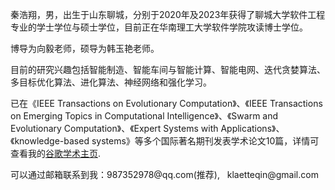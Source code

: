 <p>秦浩翔，男，出生于山东聊城，分别于2020年及2023年获得了聊城大学软件工程专业的学士学位与硕士学位，目前正在华南理工大学软件学院攻读博士学位。</p>

<p>博导为向毅老师，硕导为韩玉艳老师。</p>

<p>目前的研究兴趣包括智能制造、智能车间与智能计算、智能电网、迭代贪婪算法、多目标优化算法、进化算法、神经网络和强化学习。</p> 

<p>已在《IEEE Transactions on Evolutionary Computation》、《IEEE Transactions on Emerging Topics in Computational Intelligence》、《Swarm and Evolutionary Computation》、《Expert Systems with Applications》、《knowledge-based systems》等多个国际著名期刊发表学术论文10篇，详情可查看我的<a href='https://scholar.google.com/citations?user=TaClukkAAAAJ'>谷歌学术主页</a>. </p>

<p>可以通过邮箱联系到我：987352978@qq.com(推荐), &nbsp;  klaetteqin@gmail.com</p>
